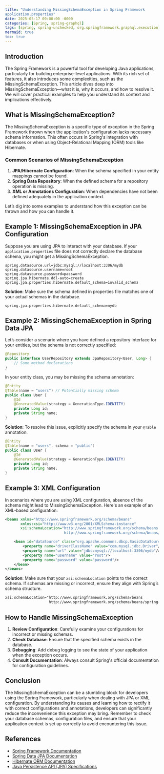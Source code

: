```yaml
---
title: "Understanding MissingSchemaException in Spring Framework
application.properties"
date: 2025-05-17 09:00:00 -0000
categories: [Spring, spring-graphql]
tags: [spring, spring-unchecked, org.springframework.graphql.execution]
mermaid: true
toc: true
---
```



## Introduction

The Spring Framework is a powerful tool for developing Java applications, particularly for building enterprise-level applications. With its rich set of features, it also introduces some complexities, such as the MissingSchemaException. This article dives deep into MissingSchemaException—what it is, why it occurs, and how to resolve it. We will cover practical examples to help you understand its context and implications effectively.

## What is MissingSchemaException?

The MissingSchemaException is a specific type of exception in the Spring Framework thrown when the application's configuration lacks necessary schema information. This often occurs in Spring's integration with databases or when using Object-Relational Mapping (ORM) tools like Hibernate.

### Common Scenarios of MissingSchemaException

1. **JPA/Hibernate Configuration**: When the schema specified in your entity mappings cannot be found.
2. **Spring Data Repository**: When the defined schema for a repository operation is missing.
3. **XML or Annotations Configuration**: When dependencies have not been defined adequately in the application context.

Let’s dig into some examples to understand how this exception can be thrown and how you can handle it.

## Example 1: MissingSchemaException in JPA Configuration

Suppose you are using JPA to interact with your database. If your `application.properties` file does not correctly declare the database schema, you might get a MissingSchemaException.

```properties
spring.datasource.url=jdbc:mysql://localhost:3306/mydb
spring.datasource.username=root
spring.datasource.password=password
spring.jpa.hibernate.ddl-auto=create
spring.jpa.properties.hibernate.default_schema=invalid_schema
```

**Solution**:
Make sure the schema defined in properties file matches one of your actual schemas in the database.

```properties
spring.jpa.properties.hibernate.default_schema=mydb
```

## Example 2: MissingSchemaException in Spring Data JPA

Let’s consider a scenario where you have defined a repository interface for your entities, but the schema is not correctly specified:

```java
@Repository
public interface UserRepository extends JpaRepository<User, Long> {
    // Some method declarations
}
```

In your entity class, you may be missing the schema annotation:

```java
@Entity
@Table(name = "users") // Potentially missing schema
public class User {
    @Id
    @GeneratedValue(strategy = GenerationType.IDENTITY)
    private Long id;
    private String name;
}
```

**Solution**:
To resolve this issue, explicitly specify the schema in your `@Table` annotation.

```java
@Entity
@Table(name = "users", schema = "public")
public class User {
    @Id
    @GeneratedValue(strategy = GenerationType.IDENTITY)
    private Long id;
    private String name;
}
```

## Example 3: XML Configuration

In scenarios where you are using XML configuration, absence of the schema might lead to MissingSchemaException. Here's an example of an XML-based configuration:

```xml
<beans xmlns="http://www.springframework.org/schema/beans" 
       xmlns:xsi="http://www.w3.org/2001/XMLSchema-instance"
       xsi:schemaLocation="http://www.springframework.org/schema/beans 
                           http://www.springframework.org/schema/beans/spring-beans.xsd">

    <bean id="dataSource" class="org.apache.commons.dbcp.BasicDataSource">
        <property name="driverClassName" value="com.mysql.jdbc.Driver"/>
        <property name="url" value="jdbc:mysql://localhost:3306/mydb"/>
        <property name="username" value="root"/>
        <property name="password" value="password"/>
    </bean>
</beans>
```

**Solution**:
Make sure that your `xsi:schemaLocation` points to the correct schema. If schemas are missing or incorrect, ensure they align with Spring’s schema structure.

```xml
xsi:schemaLocation="http://www.springframework.org/schema/beans 
                    http://www.springframework.org/schema/beans/spring-beans.xsd"
```

## How to Handle MissingSchemaException

1. **Review Configuration**: Carefully examine your configurations for incorrect or missing schemas.
2. **Check Database**: Ensure that the specified schema exists in the database.
3. **Debugging**: Add debug logging to see the state of your application when the exception occurs.
4. **Consult Documentation**: Always consult Spring's official documentation for configuration guidelines.

## Conclusion

The MissingSchemaException can be a stumbling block for developers using the Spring Framework, particularly when dealing with JPA or XML configuration. By understanding its causes and learning how to rectify it with correct configurations and annotations, developers can significantly reduce the inconvenience this exception may bring. Remember to check your database schemas, configuration files, and ensure that your application context is set up correctly to avoid encountering this issue.

## References

- [Spring Framework Documentation](https://docs.spring.io/spring-framework/docs/current/reference/html/)
- [Spring Data JPA Documentation](https://docs.spring.io/spring-data/jpa/docs/current/reference/html/)
- [Hibernate ORM Documentation](https://hibernate.org/orm/documentation/)
- [Java Persistence API (JPA) Specifications](https://jcp.org/en/jsr/detail?id=338)